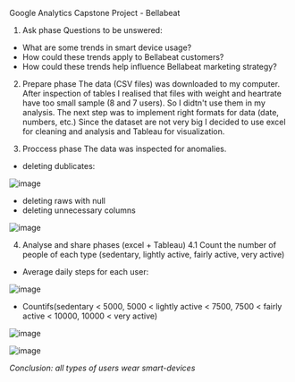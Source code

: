 Google Analytics Capstone Project - Bellabeat

1. Ask phase
Questions to be unswered:
- What are some trends in smart device usage?
- How could these trends apply to Bellabeat customers?
- How could these trends help influence Bellabeat marketing strategy?

2. Prepare phase
The data (CSV files) was downloaded to my computer. After inspection of tables I realised that files with weight and heartrate have too small sample (8 and 7 users). So I didtn't use them in my analysis.
The next step was to implement right formats for data (date, numbers, etc.)
Since the dataset are not very big I decided to use excel for cleaning and analysis and Tableau for visualization.

3. Proccess phase
The data was inspected for anomalies. 
- deleting dublicates: 

![image](https://user-images.githubusercontent.com/99286647/204351401-f17bce32-2d04-4b85-b957-7f201842b2c0.png)
- deleting raws with null
- deleting unnecessary columns

![image](https://user-images.githubusercontent.com/99286647/206534162-797273db-3a08-4d64-9dfe-978ae2942a68.png)

4. Analyse and share phases (excel + Tableau)
4.1 Count the number of people of each type (sedentary, lightly active, fairly active, very active)
- Average daily steps for each user:

![image](https://user-images.githubusercontent.com/99286647/206543368-793fbdfd-7d97-4a93-b7e5-d39014823b6c.png)
- Countifs(sedentary < 5000, 5000 < lightly active < 7500, 7500 < fairly active < 10000, 10000 < very active)

![image](https://user-images.githubusercontent.com/99286647/206543950-aee8cc7f-fda5-4433-949e-a553ea9dc0d2.png)

![image](https://user-images.githubusercontent.com/99286647/206763708-802ee9bf-c37e-4f85-a6ce-9118c3468670.png)

_Conclusion: all types of users wear smart-devices_

